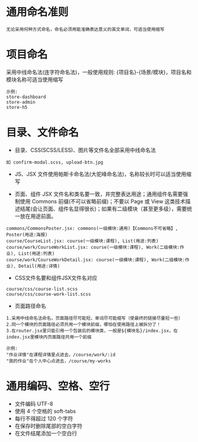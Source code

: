 # 通用命名准则

```
无论采用何种方式命名，命名必须用能准确表达意义的英文单词，可适当使用缩写
```

# 项目命名

采用中线命名法(连字符命名法)，一般使用规则: {项目名}-{场景/模块}，项目名和模块名称可适当使用缩写

```
示例:
store-dashboard
store-admin
store-h5
```

# 目录、文件命名

- 目录、CSS(SCSS/LESS)、图片等文件名全部采用中线命名法

```
如 confirm-modal.scss, upload-btn.jpg
```

- JS、JSX 文件使用帕斯卡命名法(大驼峰命名法)，名称较长时可以适当使用缩写

- 页面、组件 JSX 文件名和类名要一致，并完整表达用途；通用组件名需要强制使用 Commons 前缀(不可以省略前缀)；不要以 Page 或 View 这类技术描述结尾(会让页面、组件名显得很长)；如果有二级模块（甚至更多级），需要统一放在用途前面。

```
commons/CommonsPoster.jsx: commons(一级模块:通用)【Commons不可省略】, Poster(用途:海报)
course/CourseList.jsx: course(一级模块:课程), List(用途:列表)
course/work/CourseWorkList.jsx: course(一级模块:课程), Work(二级模块:作业), List(用途:列表)
course/work/CourseWorkDetail.jsx: course(一级模块:课程), Work(二级模块:作业), Detail(用途:详情)
```

- CSS文件名要和组件JSX文件名对应

```
course/css/course-list.scss
course/css/course-work-list.scss
```

- 页面路径命名

```
1.采用中线命名法命名，页面路径尽可能短，单词尽可能缩写（使最终的链接尽量短一些）
2.同一个模块的页面路径必须共用一个模块前缀，哪怕在使用路径上被拆分了！
3.在router.jsx里只能引用一个包装后的模块类，一般是${模块名}/index.jsx，在index.jsx里模块内页面路径共用一个前缀

示例:
"作业详情"在课程详情里点进去，/course/work/:id
"我的作业"在个人中心点进去，/course/my-works
```

# 通用编码、空格、空行

- 文件编码 UTF-8
- 使用 4 个空格的 soft-tabs
- 每行不得超过 120 个字符
- 在保存时删除尾部的空白字符
- 在文件结尾添加一个空白行
